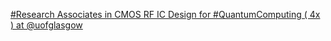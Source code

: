 [#Research Associates in CMOS RF IC Design for #QuantumComputing ( 4x ) at @uofglasgow](https://qi.tc/qi/111568)